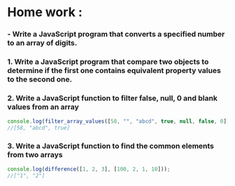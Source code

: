 # Home work :

### - Write a JavaScript program that converts a specified number to an array of digits.

### 1. Write a JavaScript program that compare two objects to determine if the first one contains equivalent property values to the second one.

### 2. Write a JavaScript function to filter false, null, 0 and blank values from an array

```js
console.log(filter_array_values([58, "", "abcd", true, null, false, 0]));
//[58, "abcd", true]
```

### 3. Write a JavaScript function to find the common elements from two arrays

```js
console.log(difference([1, 2, 3], [100, 2, 1, 10]));
//["1", "2"]
```
